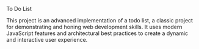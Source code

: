 To Do List

This project is an advanced implementation of a todo list, a classic project for demonstrating and honing web development skills. It uses modern JavaScript features and architectural best practices to create a dynamic and interactive user experience.
